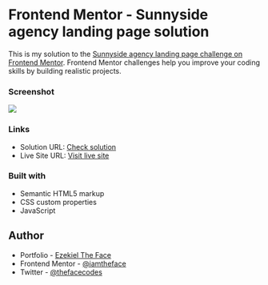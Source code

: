 # Frontend Mentor - Sunnyside agency landing page solution

This is my solution to the [Sunnyside agency landing page challenge on Frontend Mentor](https://www.frontendmentor.io/challenges/sunnyside-agency-landing-page-7yVs3B6ef). Frontend Mentor challenges help you improve your coding skills by building realistic projects.

### Screenshot

![](./images/screenshot.png)

### Links

- Solution URL: [Check solution](https://www.frontendmentor.io/challenges/sunnyside-agency-landing-page-7yVs3B6ef/hub/sunnyside-agency-landing-page-7E06SDEX1a)
- Live Site URL: [Visit live site](https://sunnysidetheface.netlify.app)

### Built with

- Semantic HTML5 markup
- CSS custom properties
- JavaScript

## Author

- Portfolio - [Ezekiel The Face](https://thefacecodes.web.app)
- Frontend Mentor - [@iamtheface](https://www.frontendmentor.io/profile/thefacecodes)
- Twitter - [@thefacecodes](https://www.twitter.com/thefacecodes)
